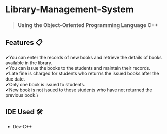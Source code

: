 # Library-Management-System
> ### Using the Object-Oriented Programming Language C++

## Features 📋
✔You can enter the records of new books and retrieve the details of books available in the library.\
✔You can issue the books to the students and maintain their records.\
✔Late fine is charged for students who returns the issued books after the due date.\
✔Only one book is issued to students.\
✔New book is not issued to those students who have not returned the previous book.\

## IDE Used 🛠
* Dev-C++ 
